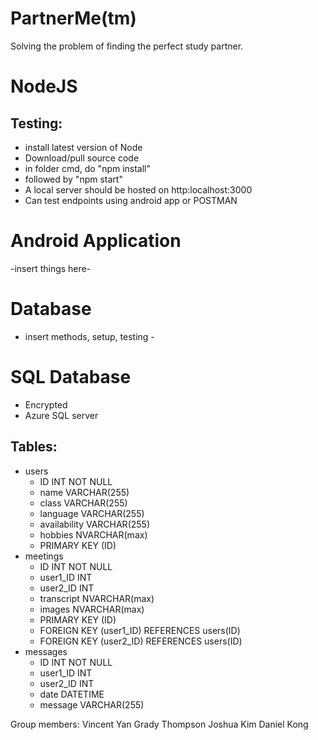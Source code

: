 # PartnerMe(tm)

Solving the problem of finding the perfect study partner.

# NodeJS
## Testing:
- install latest version of Node
- Download/pull source code
- in folder cmd, do "npm install"
- followed by "npm start"
- A local server should be hosted on http:localhost:3000
- Can test endpoints using android app or POSTMAN

# Android Application
-insert things here-

# Database
- insert methods, setup, testing -

# SQL Database
- Encrypted
- Azure SQL server
## Tables:
- users
  - ID INT NOT NULL
  - name VARCHAR(255)
  - class VARCHAR(255)
  - language VARCHAR(255)
  - availability VARCHAR(255)
  - hobbies NVARCHAR(max)
  - PRIMARY KEY (ID)
- meetings
  - ID INT NOT NULL
  - user1_ID INT
  - user2_ID INT
  - transcript NVARCHAR(max)
  - images NVARCHAR(max)
  - PRIMARY KEY (ID)
  - FOREIGN KEY (user1_ID) REFERENCES users(ID)
  - FOREIGN KEY (user2_ID) REFERENCES users(ID)
- messages
  - ID INT NOT NULL
  - user1_ID INT
  - user2_ID INT
  - date DATETIME
  - message VARCHAR(255)

Group members:
Vincent Yan
Grady Thompson
Joshua Kim
Daniel Kong
